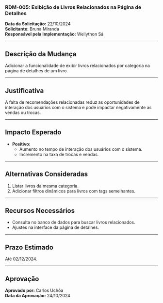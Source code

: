 ### **RDM-005: Exibição de Livros Relacionados na Página de Detalhes**

**Data da Solicitação:** 22/10/2024  
**Solicitante:** Bruna Miranda  
**Responsável pela Implementação:** Wellython Sá  

---

## **Descrição da Mudança**
Adicionar a funcionalidade de exibir livros relacionados por categoria na página de detalhes de um livro.

---

## **Justificativa**
A falta de recomendações relacionadas reduz as oportunidades de interação dos usuários com o sistema e pode impactar negativamente as vendas ou trocas.

---

## **Impacto Esperado**
- **Positivo:**  
  - Aumento no tempo de interação dos usuários com o sistema.  
  - Incremento na taxa de trocas e vendas.  

---

## **Alternativas Consideradas**
1. Listar livros da mesma categoria.  
2. Adicionar filtros dinâmicos para livros com tags semelhantes.  

---

## **Recursos Necessários**
- Consulta no banco de dados para buscar livros relacionados.  
- Ajustes na interface da página de detalhes.  

---

## **Prazo Estimado**
Até 02/12/2024.  

---

## **Aprovação**
**Aprovado por:** Carlos Uchôa  
**Data da Aprovação:** 24/10/2024  

